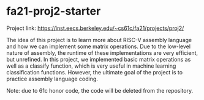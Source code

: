 # fa21-proj2-starter

Project link: https://inst.eecs.berkeley.edu/~cs61c/fa21/projects/proj2/

The idea of this project is to learn more about RISC-V assembly language and how we can implement some matrix operations. Due to the low-level nature of assembly, the runtime of these implementations are very efficient, but unrefined. In this project, we implemented basic matrix operations as well as a classify function, which is very useful in machine learning classification functions. However, the ultimate goal of the project is to practice assembly language coding. 

Note: due to 61c honor code, the code will be deleted from the repository.
